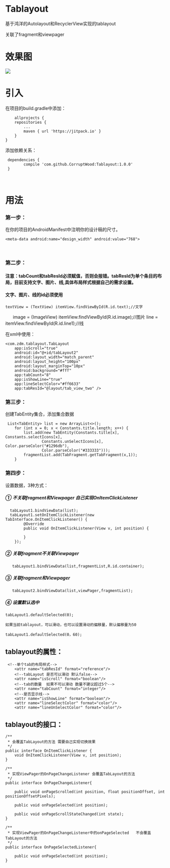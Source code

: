 # Tablayout
基于鸿洋的Autolayout和RecyclerView实现的tablayout

关联了fragment和viewpager

# 效果图

<img src="https://github.com/CorruptWood/Tablayout/blob/master/tablayout.gif"/>

# 引入

在项目的build.gradle中添加：

    	allprojects {
		repositories {
			...
			maven { url 'https://jitpack.io' }
		}
	}
  
 添加依赖关系：
 
     dependencies {
	        compile 'com.github.CorruptWood:Tablayout:1.0.0'
	 }
   
# 用法

### 第一步：
在你的项目的AndroidManifest中注明你的设计稿的尺寸。

    <meta-data android:name="design_width" android:value="768">
    </meta-data>
    <meta-data android:name="design_height" android:value="1280">
    </meta-data>
  
### 第二步：

####  注意：tabCount和tabResId必须赋值，否则会报错。tabResId为单个条目的布局，目前支持文字、图片、线,具体布局样式根据自己的需求设置。
####  文字、图片、线的id必须使用  

	textView = (TextView) itemView.findViewById(R.id.text);//文字
       	image = (ImageView) itemView.findViewById(R.id.image);//图片
        line = itemView.findViewById(R.id.line1);//线
	
在xml中使用：

	<com.zdm.tablayout.TabLayout
        app:isScroll="true"
        android:id="@+id/tabLayout2"
        android:layout_width="match_parent"
        android:layout_height="100px"
        android:layout_marginTop="10px"
        android:background="#fff"
        app:tabCount="8"
        app:isShowLine="true"
        app:lineSelectColor="#ff6633"
        app:tabResId="@layout/tab_view_two" />
	

### 第三步：
创建TabEntity集合，添加集合数据

     List<TabEntity> list = new ArrayList<>();
        for (int x = 0; x < Constants.title.length; x++) {
            list.add(new TabEntity(Constants.title[x], Constants.selectIcons[x],
                    Constants.unSelectIcons[x], Color.parseColor("#1296db"),
                    Color.parseColor("#333333")));
            fragmentList.add(TabFragment.getTabFragment(x,1));
        }
      
        
### 第四步：
设置数据，3种方式：

##### ① 不关联fragment和Viewpager 自己实现OnItemClickListener

      tabLayout1.bindViewData(list);
      tabLayout1.setOnItemClickListener(new TabInterface.OnItemClickListener() {
            @Override
            public void OnItemClickListener(View v, int position) {
                
            }
        });

##### ② 关联fragment不关联Viewpager 
      
       tabLayout1.bindViewData(list,fragmentList,R.id.container);

##### ③ 关联fragment和Viewpager 

       tabLayout2.bindViewData(list,viewPager,fragmentList);
       
##### ④ 设置默认选中

	tabLayout1.defaultSelected(0);
	
	如果当前tablayout，可以滑动，也可以设置滑动的偏移量，默认偏移量为50

	tabLayout1.defaultSelected(0，60);
	
	
## tablayout的属性：

	 <!--单个tab的布局样式-->
        <attr name="tabResId" format="reference"/>
        <!--tabLayout 是否可以滑动 默认false-->
        <attr name="isScroll" format="boolean"/>
        <!--tab的数量  如果不可以滑动 数量不建议超过5个-->
        <attr name="tabCount" format="integer"/>
        <!--是否显示线-->
        <attr name="isShowLine" format="boolean"/>
        <attr name="lineSelectColor" format="color"/>
        <attr name="lineUnSelectColor" format="color"/>
	
	
## tablayout的接口：

    /**
     * 会覆盖TabLayout的方法 需要自己实现切换效果
     */
    public interface OnItemClickListener {
        void OnItemClickListener(View v, int position);
    }

    /**
     * 实现ViewPager的OnPageChangeListener 会覆盖TabLayout的方法
     */
    public interface OnPageChangeListener{

        public void onPageScrolled(int position, float positionOffset, int positionOffsetPixels);

        public void onPageSelected(int position);

        public void onPageScrollStateChanged(int state);
    }

    /**
     * 实现ViewPager的OnPageChangeListener中的onPageSelected   不会覆盖TabLayout的方法
     */
    public interface OnPageSelectedListener{

        public void onPageSelected(int position);
    }

